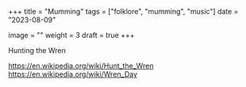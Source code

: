 +++
title = "Mumming"
tags = ["folklore", "mumming", "music"]
date = "2023-08-09"

image = ""
weight = 3
draft = true
+++




Hunting the Wren

https://en.wikipedia.org/wiki/Hunt_the_Wren
https://en.wikipedia.org/wiki/Wren_Day